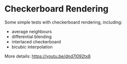# Checkerboard Rendering

Some simple tests with checkerboard rendering, including:
- average neighbours
- differential blending
- interlaced checkerboard
- bicubic interpolation

More details: https://youtu.be/dnd7l092tx8
